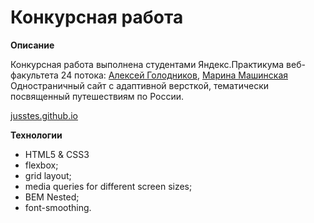 # Конкурсная работа

**Описание**

Конкурсная работа выполнена студентами Яндекс.Практикума веб-факультета 24 потока:
[Алексей Голодников](https://github.com/jusstes), [Марина Машинская](https://github.com/Mashinskaya)
Одностраничный сайт с адаптивной версткой, тематически посвященный путешествиям по России.

[jusstes.github.io](ссылка)

**Технологии**
* HTML5 & CSS3
* flexbox;
* grid layout;
* media queries for different screen sizes;
* BEM Nested;
* font-smoothing.

